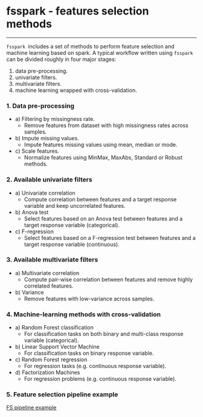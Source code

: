 
# fsspark - features selection methods 

---

`fsspark `includes a set of methods to perform feature selection and machine learning based on spark.
A typical workflow written using `fsspark` can be divided roughly in four major stages:

1) data pre-processing. 
2) univariate filters. 
3) multivariate filters.
4) machine learning wrapped with cross-validation.

### 1. Data pre-processing

- a) Filtering by missingness rate. 
   - Remove features from dataset with high missingness rates across samples.
- b) Impute missing values.
     - Impute features missing values using mean, median or mode.
- c) Scale features.
   - Normalize features using MinMax, MaxAbs, Standard or Robust methods.

### 2. Available univariate filters

- a) Univariate correlation
  - Compute correlation between features and a target response variable and keep
    uncorrelated features.
- b) Anova test
  - Select features based on an Anova test between features and a target response 
    variable (categorical).
- c) F-regression
  - Select features based on a F-regression test between features and a target response 
    variable (continuous).

### 3. Available multivariate filters

- a) Multivariate correlation
  - Compute pair-wise correlation between features and remove highly correlated features.
- b) Variance
  - Remove features with low-variance across samples.

### 4. Machine-learning methods with cross-validation

- a) Random Forest classification
  - For classification tasks on both binary and multi-class response variable (categorical).
- b) Linear Support Vector Machine
  - For classification tasks on binary response variable.
- c) Random Forest regression
  - For regression tasks (e.g. continuous response variable).
- d) Factorization Machines
  - For regression problems (e.g. continuous response variable).


### 5. Feature selection pipeline example

[FS pipeline example](../fslite/pipeline/fs_pipeline_example.py)
